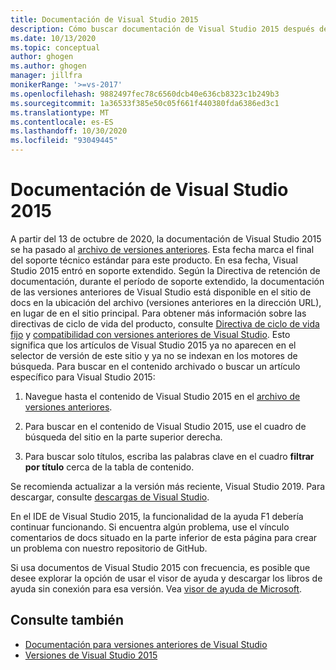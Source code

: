 ```yaml
---
title: Documentación de Visual Studio 2015
description: Cómo buscar documentación de Visual Studio 2015 después de archivarla en el sitio de versiones anteriores.
ms.date: 10/13/2020
ms.topic: conceptual
author: ghogen
ms.author: ghogen
manager: jillfra
monikerRange: '>=vs-2017'
ms.openlocfilehash: 9882497fec78c6560dcb40e636cb8323c1b249b3
ms.sourcegitcommit: 1a36533f385e50c05f661f440380fda6386ed3c1
ms.translationtype: MT
ms.contentlocale: es-ES
ms.lasthandoff: 10/30/2020
ms.locfileid: "93049445"
---
```

# <a name="visual-studio-2015-documentation"></a>Documentación de Visual Studio 2015

A partir del 13 de octubre de 2020, la documentación de Visual Studio 2015 se ha pasado al [archivo de versiones anteriores](/previous-versions/visualstudio/visual-studio-2015). Esta fecha marca el final del soporte técnico estándar para este producto. En esa fecha, Visual Studio 2015 entró en soporte extendido. Según la Directiva de retención de documentación, durante el período de soporte extendido, la documentación de las versiones anteriores de Visual Studio está disponible en el sitio de docs en la ubicación del archivo (versiones anteriores en la dirección URL), en lugar de en el sitio principal. Para obtener más información sobre las directivas de ciclo de vida del producto, consulte [Directiva de ciclo de vida fijo](/lifecycle/policies/fixed) y [compatibilidad con versiones anteriores de Visual Studio](/visualstudio/releases/2019/servicing#support-for-older-versions-of-visual-studio). Esto significa que los artículos de Visual Studio 2015 ya no aparecen en el selector de versión de este sitio y ya no se indexan en los motores de búsqueda. Para buscar en el contenido archivado o buscar un artículo específico para Visual Studio 2015:

1. Navegue hasta el contenido de Visual Studio 2015 en el [archivo de versiones anteriores](/previous-versions/visualstudio/visual-studio-2015).

1. Para buscar en el contenido de Visual Studio 2015, use el cuadro de búsqueda del sitio en la parte superior derecha.

1. Para buscar solo títulos, escriba las palabras clave en el cuadro **filtrar por título** cerca de la tabla de contenido.

Se recomienda actualizar a la versión más reciente, Visual Studio 2019. Para descargar, consulte [descargas de Visual Studio](https://visualstudio.microsoft.com/downloads/).

En el IDE de Visual Studio 2015, la funcionalidad de la ayuda F1 debería continuar funcionando. Si encuentra algún problema, use el vínculo comentarios de docs situado en la parte inferior de esta página para crear un problema con nuestro repositorio de GitHub.

Si usa documentos de Visual Studio 2015 con frecuencia, es posible que desee explorar la opción de usar el visor de ayuda y descargar los libros de ayuda sin conexión para esa versión. Vea [visor de ayuda de Microsoft](/visualstudio/help-viewer/overview).

## <a name="see-also"></a>Consulte también

- [Documentación para versiones anteriores de Visual Studio](/previous-versions/visualstudio/)
- [Versiones de Visual Studio 2015](/visualstudio/releasenotes/vs2015-version-history)